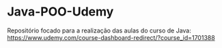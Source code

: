 # Java-POO-Udemy

Repositório focado para a realização das aulas do curso de Java:
https://www.udemy.com/course-dashboard-redirect/?course_id=1701388
